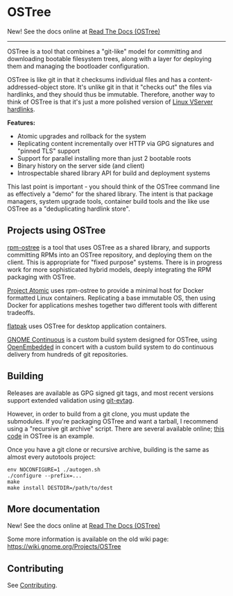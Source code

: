 OSTree
======

New! See the docs online at [Read The Docs (OSTree)](https://ostree.readthedocs.org/en/latest/ )

-----

OSTree is a tool that combines a "git-like" model for committing and
downloading bootable filesystem trees, along with a layer for
deploying them and managing the bootloader configuration.

OSTree is like git in that it checksums individual files and has a
content-addressed-object store.  It's unlike git in that it "checks
out" the files via hardlinks, and they should thus be immutable.
Therefore, another way to think of OSTree is that it's just a more
polished version of
[Linux VServer hardlinks](http://linux-vserver.org/index.php?title=util-vserver:Vhashify&oldid=2285).

**Features:**

 - Atomic upgrades and rollback for the system
 - Replicating content incrementally over HTTP via GPG signatures and "pinned TLS" support
 - Support for parallel installing more than just 2 bootable roots
 - Binary history on the server side (and client)
 - Introspectable shared library API for build and deployment systems

This last point is important - you should think of the OSTree command
line as effectively a "demo" for the shared library.  The intent is that
package managers, system upgrade tools, container build tools and the like
use OSTree as a "deduplicating hardlink store".

Projects using OSTree
---------------------

[rpm-ostree](https://github.com/projectatomic/rpm-ostree) is a tool
that uses OSTree as a shared library, and supports committing RPMs
into an OSTree repository, and deploying them on the client.  This is
appropriate for "fixed purpose" systems.  There is in progress work
for more sophisticated hybrid models, deeply integrating the RPM
packaging with OSTree.

[Project Atomic](http://www.projectatomic.io/) uses rpm-ostree to
provide a minimal host for Docker formatted Linux containers.
Replicating a base immutable OS, then using Docker for applications
meshes together two different tools with different tradeoffs.

[flatpak](https://github.com/alexlarsson/xdg-app) uses OSTree
for desktop application containers.

[GNOME Continuous](https://wiki.gnome.org/Projects/GnomeContinuous) is
a custom build system designed for OSTree, using
[OpenEmbedded](http://www.openembedded.org/wiki/Main_Page) in concert
with a custom build system to do continuous delivery from hundreds of
git repositories.

Building
--------

Releases are available as GPG signed git tags, and most recent
versions support extended validation using
[git-evtag](https://github.com/cgwalters/git-evtag).

However, in order to build from a git clone, you must update the
submodules.  If you're packaging OSTree and want a tarball, I
recommend using a "recursive git archive" script.  There are several
available online;
[this code](https://github.com/ostreedev/ostree/blob/master/packaging/Makefile.dist-packaging#L11)
in OSTree is an example.

Once you have a git clone or recursive archive, building is the
same as almost every autotools project:

```
env NOCONFIGURE=1 ./autogen.sh
./configure --prefix=...
make
make install DESTDIR=/path/to/dest
```

More documentation
------------------

New! See the docs online at [Read The Docs (OSTree)](https://ostree.readthedocs.org/en/latest/ )

Some more information is available on the old wiki page:
<https://wiki.gnome.org/Projects/OSTree>

Contributing
------------

See [Contributing](CONTRIBUTING.md).
